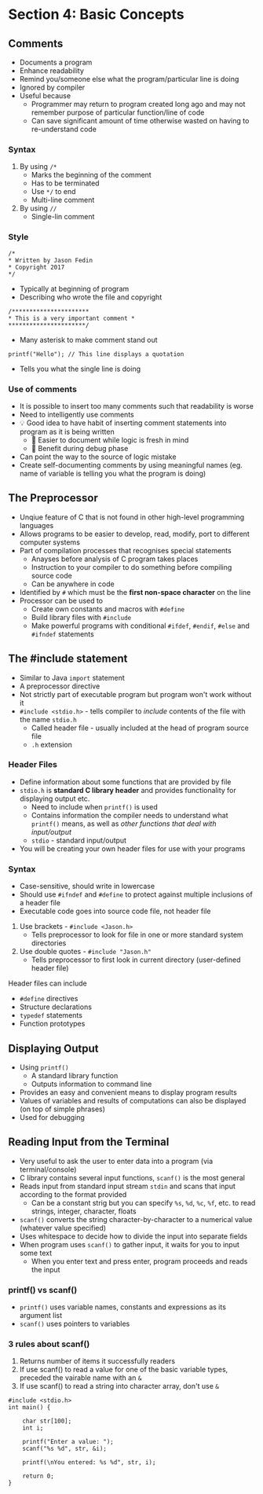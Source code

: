 # Section 4: Basic Concepts

## Comments

* Documents a program
* Enhance readability
* Remind you/someone else what the program/particular line is doing
* Ignored by compiler
* Useful because
  * Programmer may return to program created long ago and may not remember purpose of particular function/line of code
  * Can save significant amount of time otherwise wasted on having to re-understand code

### Syntax

1. By using `/*`
   * Marks the beginning of the comment
   * Has to be terminated
   * Use `*/` to end
   * Multi-line comment
2. By using `//`
   * Single-lin  comment

### Style

```
/*
* Written by Jason Fedin
* Copyright 2017
*/
```
* Typically at beginning of program
* Describing who wrote the file and copyright

```
/**********************
* This is a very important comment *
**********************/
```
* Many asterisk to make comment stand out

```
printf("Hello"); // This line displays a quotation
```
* Tells you what the single line is doing

### Use of comments

* It is possible to insert too many comments such that readability is worse
* Need to intelligently use comments
* 💡 Good idea to have habit of inserting comment statements into program as it is being written
  * 🧠 Easier to document while logic is fresh in mind
  * 🐞 Benefit during debug phase
* Can point the way to the source of logic mistake
* Create self-documenting comments by using meaningful names (eg. name of variable is telling you what the program is doing)

## The Preprocessor

* Unqiue feature of C that is not found in other high-level programming languages
* Allows programs to be easier to develop, read, modify, port to different computer systems
* Part of compilation processes that recognises special statements
  * Anayses before analysis of C program takes places
  * Instruction to your compiler to do something before compiling source code
  * Can be anywhere in code
* Identified by `#` which must be the **first non-space character** on the line
* Processor can be used to
  * Create own constants and macros with `#define`
  * Build library files with `#include`
  * Make powerful programs with conditional `#ifdef`, `#endif`, `#else` and `#ifndef` statements

## The #include statement

* Similar to Java `import` statement
* A preprocessor directive
* Not strictly part of executable program but program won't work without it
* `#include <stdio.h>` - tells compiler to *include* contents of the file with the name `stdio.h`
  * Called header file - usually included at the head of program source file
  * `.h` extension

### Header Files
* Define information about some functions that are provided by file
* `stdio.h` is **standard C library header** and provides functionality for displaying output etc.
    * Need to include when `printf()` is used
    * Contains information the compiler needs to understand what `printf()` means, as well as *other functions that deal with input/output*
    * `stdio` - standard input/output
* You will be creating your own header files for use with your programs

### Syntax
* Case-sensitive, should write in lowercase
* Should use `#ifndef` and `#define` to protect against multiple inclusions of a header file
* Executable code goes into source code file, not header file
  
1. Use brackets - `#include <Jason.h>`
   * Tells preprocessor to look for file in one or more standard system directories
2. Use double quotes - `#include "Jason.h"`
   * Tells preprocessor to first look in current directory (user-defined header file)

Header files can include
* `#define` directives
* Structure declarations
* `typedef` statements
* Function prototypes

## Displaying Output

* Using `printf()`
  * A standard library function
  * Outputs information to command line
* Provides an easy and convenient means to display program results
* Values of variables and results of computations can also be displayed (on top of simple phrases)
* Used for debugging

## Reading Input from the Terminal

* Very useful to ask the user to enter data into a program (via terminal/console)
* C library contains several input functions, `scanf()` is the most general
* Reads input from standard input stream `stdin` and scans that input according to the format provided
  * Can be a constant strig but you can specify `%s`, `%d`, `%c`, `%f`, etc. to read strings, integer, character, floats
* `scanf()` converts the string character-by-character to a numerical value (whatever value specified)
* Uses whitespace to decide how to divide the input into separate fields
* When program uses `scanf()` to gather input, it waits for you to input some text
  * When you enter text and press enter, program proceeds and reads the input

### printf() vs scanf()
* `printf()` uses variable names, constants and expressions as its argument list
* `scanf()` uses pointers to variables

### 3 rules about scanf()
1. Returns number of items it successfully readers
2. If use scanf() to read a value for one of the basic variable types, preceded the vairable name with an `&`
3. If use scanf() to read a string into character array, don't use `&` 

```
#include <stdio.h>
int main() {

    char str[100];
    int i;

    printf("Enter a value: ");
    scanf("%s %d", str, &i);

    printf(\nYou entered: %s %d", str, i);

    return 0;
}
```
